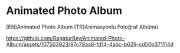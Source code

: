 # Animated Photo Album
[EN]Animated Photo Album
[TR]Animasyonlu Fotoğraf Albümü

https://github.com/BagaturBey/Animated-Photo-Album/assets/107503923/97c78aa8-fd14-4abc-b629-cd50b371114d
